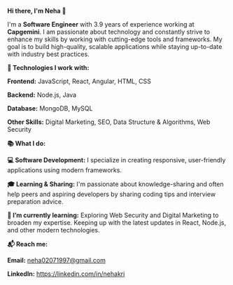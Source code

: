 **Hi there, I'm Neha 👋**

I'm a **Software Engineer** with 3.9 years of experience working at **Capgemini**. I am passionate about technology and constantly strive to enhance my skills by working with cutting-edge tools and frameworks. My goal is to build high-quality, scalable applications while staying up-to-date with industry best practices.

**🚀 Technologies I work with:**

**Frontend:**
JavaScript, React, Angular, HTML, CSS

**Backend:**
Node.js, Java

**Database:**
MongoDB, MySQL

**Other Skills:**
Digital Marketing, SEO, Data Structure & Algorithms, Web Security

**📚 What I do:**

**💻 Software Development:** I specialize in creating responsive, user-friendly applications using modern frameworks.

**🎓 Learning & Sharing:** I'm passionate about knowledge-sharing and often help peers and aspiring developers by sharing coding tips and interview preparation advice.

**🌱 I’m currently learning:**
Exploring Web Security and Digital Marketing to broaden my expertise.
Keeping up with the latest updates in React, Node.js, and other modern technologies.

**📬 Reach me:**

**Email:** neha02071997@gmail.com

**Linkedln:** https://linkedin.com/in/nehakri
